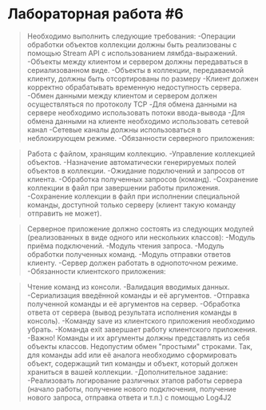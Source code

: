 # Лабораторная работа #6
>Необходимо выполнить следующие требования:
-Операции обработки объектов коллекции должны быть реализованы с помощью Stream API с использованием лямбда-выражений.
-Объекты между клиентом и сервером должны передаваться в сериализованном виде.
-Объекты в коллекции, передаваемой клиенту, должны быть отсортированы по размеру
-Клиент должен корректно обрабатывать временную недоступность сервера.
-Обмен данными между клиентом и сервером должен осуществляться по протоколу TCP
-Для обмена данными на сервере необходимо использовать потоки ввода-вывода
-Для обмена данными на клиенте необходимо использовать сетевой канал
-Сетевые каналы должны использоваться в неблокирующем режиме.
-Обязанности серверного приложения:

>Работа с файлом, хранящим коллекцию.
-Управление коллекцией объектов.
-Назначение автоматически генерируемых полей объектов в коллекции.
-Ожидание подключений и запросов от клиента.
-Обработка полученных запросов (команд).
-Сохранение коллекции в файл при завершении работы приложения.
-Сохранение коллекции в файл при исполнении специальной команды, доступной только серверу (клиент такую команду отправить не может).

>Серверное приложение должно состоять из следующих модулей (реализованных в виде одного или нескольких классов):
-Модуль приёма подключений.
-Модуль чтения запроса.
-Модуль обработки полученных команд.
-Модуль отправки ответов клиенту.
-Сервер должен работать в однопоточном режиме.
-Обязанности клиентского приложения:

>Чтение команд из консоли.
-Валидация вводимых данных.
-Сериализация введённой команды и её аргументов.
-Отправка полученной команды и её аргументов на сервер.
-Обработка ответа от сервера (вывод результата исполнения команды в консоль).
-Команду save из клиентского приложения необходимо убрать.
-Команда exit завершает работу клиентского приложения.
-Важно! Команды и их аргументы должны представлять из себя объекты классов. Недопустим обмен "простыми" строками. Так, для команды add или её аналога необходимо сформировать объект, содержащий тип команды и объект, который должен храниться в вашей коллекции.
-Дополнительное задание:
-Реализовать логирование различных этапов работы сервера (начало работы, получение нового подключения, получение нового запроса, отправка ответа и т.п.) с помощью Log4J2

